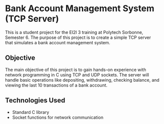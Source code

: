 # Bank Account Management System (TCP Server)

This is a student project for the EI2I 3 training at Polytech Sorbonne, Semester 6. The purpose of this project is to create a simple TCP server that simulates a bank account management system.

## Objective

The main objective of this project is to gain hands-on experience with network programming in C using TCP and UDP sockets. The server will handle basic operations like depositing, withdrawing, checking balance, and viewing the last 10 transactions of a bank account.

## Technologies Used

- Standard C library
- Socket functions for network communication
